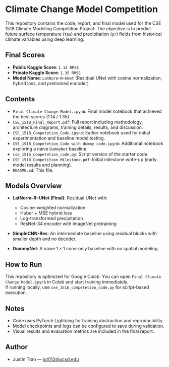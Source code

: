 # Climate Change Model Competition

This repository contains the code, report, and final model used for the CSE 151B Climate Modeling Competition Project. The objective is to predict future surface temperature (`tas`) and precipitation (`pr`) fields from historical climate variables using deep learning.

##  Final Scores

- **Public Kaggle Score**: `1.14 RMSE`
- **Private Kaggle Score**: `1.35 RMSE`
- **Model Name**: `LatNorm–R–UNet` (Residual UNet with cosine normalization, hybrid loss, and pretrained encoder)

##  Contents

- `Final Climate Change Model.ipynb`: Final model notebook that achieved the best scores (1.14 / 1.35).
- `CSE_151B_Final_Report.pdf`: Full report including methodology, architecture diagrams, training details, results, and discussion.
- `CSE_151B_Competetion_Code.ipynb`: Earlier notebook used for initial experimentation and baseline model testing.
- `CSE_151B_Competetion_Code with dummy code.ipynb`: Additional notebook exploring a naive `DummyNet` baseline.
- `cse_151b_competetion_code.py`: Script version of the starter code.
- `CSE 151B Competition Milestone.pdf`: Initial milestone write-up (early model results and planning).
- `README.md`: This file.

##  Models Overview

- **LatNorm–R–UNet (Final)**: Residual UNet with:
  - Cosine-weighted normalization
  - Huber + MSE hybrid loss
  - Log-transformed precipitation
  - ResNet-34 encoder with ImageNet pretraining

- **SimpleCNN-Res**: An intermediate baseline using residual blocks with smaller depth and no decoder.

- **DummyNet**: A naive $1\times1$ conv-only baseline with no spatial modeling.

##  How to Run

This repository is optimized for Google Colab. You can open `Final Climate Change Model.ipynb` in Colab and start training immediately.  
If running locally, use `cse_151b_competetion_code.py` for script-based execution.

##  Notes

- Code uses PyTorch Lightning for training abstraction and reproducibility.
- Model checkpoints and logs can be configured to save during validation.
- Visual results and evaluation metrics are included in the final report.

##  Author

- Justin Tran — [jut012@ucsd.edu](mailto:jut012@ucsd.edu)

